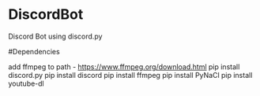 # DiscordBot
Discord Bot using discord.py

#Dependencies

add ffmpeg to path - https://www.ffmpeg.org/download.html
pip install discord.py
pip install discord
pip install ffmpeg
pip install PyNaCl
pip install youtube-dl
